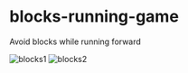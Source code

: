 # blocks-running-game
Avoid blocks while running forward

![blocks1](https://user-images.githubusercontent.com/85068297/177122610-100f1db2-336f-474b-a705-903fd35a2afe.png)
![blocks2](https://user-images.githubusercontent.com/85068297/177122973-5149d0c2-a2e2-432f-80c7-8a5e2461283b.png)
